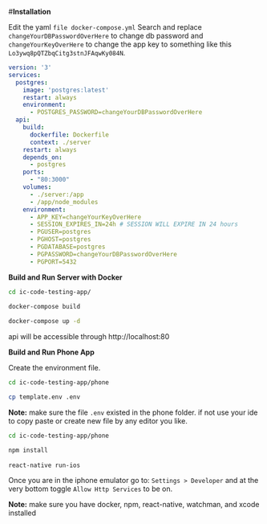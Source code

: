 #**Installation**

Edit the yaml `file docker-compose.yml`
Search and replace `changeYourDBPasswordOverHere` to change db password and `changeYourKeyOverHere` to change the app key to something like this `Lo3ywq8pQTZbqCitg3stnJFAqwKy084N`.
```yaml
version: '3'
services:
  postgres:
    image: 'postgres:latest'
    restart: always
    environment:
      - POSTGRES_PASSWORD=changeYourDBPasswordOverHere
  api:
    build:
      dockerfile: Dockerfile
      context: ./server
    restart: always
    depends_on:
      - postgres
    ports:
      - "80:3000"
    volumes:
      - ./server:/app
      - /app/node_modules
    environment:
      - APP_KEY=changeYourKeyOverHere
      - SESSION_EXPIRES_IN=24h # SESSION WILL EXPIRE IN 24 hours
      - PGUSER=postgres
      - PGHOST=postgres
      - PGDATABASE=postgres
      - PGPASSWORD=changeYourDBPasswordOverHere
      - PGPORT=5432
```


**Build and Run Server with Docker**

```bash
cd ic-code-testing-app/

docker-compose build
 
docker-compose up -d

```

api will be accessible through http://localhost:80 


**Build and Run Phone App**

Create the environment file.
```bash
cd ic-code-testing-app/phone

cp template.env .env
```
**Note:** make sure the file `.env` existed in the phone folder. if not use your ide to copy paste or create new file by any editor you like. 

```bash
cd ic-code-testing-app/phone

npm install
 
react-native run-ios
```

Once you are in the iphone emulator go to: `Settings > Developer` and at the very bottom toggle `Allow Http Services` to be on.



**Note:** make sure you have docker, npm, react-native, watchman, and xcode installed 


